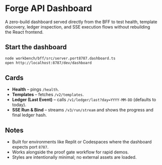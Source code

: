 # Forge API Dashboard

A zero-build dashboard served directly from the BFF to test health, template discovery, ledger inspection, and SSE execution flows without rebuilding the React frontend.

## Start the dashboard

```bash
node workbench/bff/src/server.port8787.dashboard.ts
open http://localhost:8787/dev/dashboard
```

## Cards

- **Health** – pings `/health`.
- **Templates** – fetches `/v2/templates`.
- **Ledger (Last Event)** – calls `/v1/ledger/last?day=YYYY-MM-DD` (defaults to today).
- **SSE Run & Bind** – streams `/v3/run/stream` and shows the progress and final ledger hash.

## Notes

- Built for environments like Replit or Codespaces where the dashboard expects port `8787`.
- Works alongside the proof gate workflow for rapid demos.
- Styles are intentionally minimal; no external assets are loaded.

